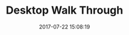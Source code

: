 ---
layout: page
title: "Desktop Walk Through"
category: walk
date: 2017-07-22 15:08:19
order: 1
---